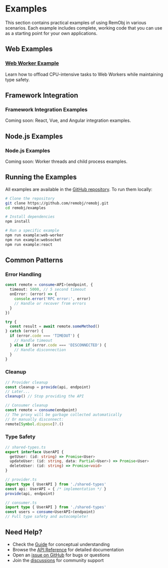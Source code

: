 # Examples

This section contains practical examples of using RemObj in various scenarios. Each example includes complete, working code that you can use as a starting point for your own applications.

## Web Examples

### [Web Worker Example](./web-worker)
Learn how to offload CPU-intensive tasks to Web Workers while maintaining type safety.

## Framework Integration

### Framework Integration Examples
Coming soon: React, Vue, and Angular integration examples.

## Node.js Examples

### Node.js Examples
Coming soon: Worker threads and child process examples.

## Running the Examples

All examples are available in the [GitHub repository](https://github.com/remobj/remobj/tree/main/examples). To run them locally:

```bash
# Clone the repository
git clone https://github.com/remobj/remobj.git
cd remobj/examples

# Install dependencies
npm install

# Run a specific example
npm run example:web-worker
npm run example:websocket
npm run example:react
```

## Common Patterns

### Error Handling

```typescript
const remote = consume<API>(endpoint, {
  timeout: 5000, // 5 second timeout
  onError: (error) => {
    console.error('RPC error:', error)
    // Handle or recover from errors
  }
})

try {
  const result = await remote.someMethod()
} catch (error) {
  if (error.code === 'TIMEOUT') {
    // Handle timeout
  } else if (error.code === 'DISCONNECTED') {
    // Handle disconnection
  }
}
```

### Cleanup

```typescript
// Provider cleanup
const cleanup = provide(api, endpoint)
// Later...
cleanup() // Stop providing the API

// Consumer cleanup
const remote = consume(endpoint)
// The proxy will be garbage collected automatically
// Or manually disconnect:
remote[Symbol.dispose]?.()
```

### Type Safety

```typescript
// shared-types.ts
export interface UserAPI {
  getUser: (id: string) => Promise<User>
  updateUser: (id: string, data: Partial<User>) => Promise<User>
  deleteUser: (id: string) => Promise<void>
}

// provider.ts
import type { UserAPI } from './shared-types'
const api: UserAPI = { /* implementation */ }
provide(api, endpoint)

// consumer.ts
import type { UserAPI } from './shared-types'
const users = consume<UserAPI>(endpoint)
// Full type safety and autocomplete!
```

## Need Help?

- Check the [Guide](/guide/) for conceptual understanding
- Browse the [API Reference](/api/) for detailed documentation
- Open an [issue on GitHub](https://github.com/remobj/remobj/issues) for bugs or questions
- Join the [discussions](https://github.com/remobj/remobj/discussions) for community support